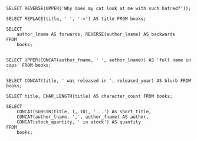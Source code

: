     SELECT REVERSE(UPPER('Why does my cat look at me with such hatred?'));
     
    SELECT REPLACE(title, ' ', '->') AS title FROM books;
     
    SELECT 
        author_lname AS forwards, REVERSE(author_lname) AS backwards
    FROM
        books;
        
     
    SELECT UPPER(CONCAT(author_fname, ' ', author_lname)) AS 'full name in caps' FROM books;
     
     
    SELECT CONCAT(title, ' was released in ', released_year) AS blurb FROM books;
     
    SELECT title, CHAR_LENGTH(title) AS character_count FROM books;
     
    SELECT 
        CONCAT(SUBSTR(title, 1, 10), '...') AS short_title,
        CONCAT(author_lname, ',', author_fname) AS author,
        CONCAT(stock_quantity, ' in stock') AS quantity
    FROM
        books;